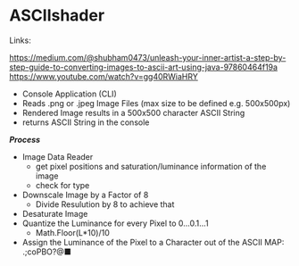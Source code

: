 # ASCIIshader


Links:

https://medium.com/@shubham0473/unleash-your-inner-artist-a-step-by-step-guide-to-converting-images-to-ascii-art-using-java-97860464f19a
https://www.youtube.com/watch?v=gg40RWiaHRY

- Console Application (CLI)
- Reads .png or .jpeg Image Files (max size to be defined e.g. 500x500px)
- Rendered Image results in a 500x500 character ASCII String
- returns ASCII String in the console
  
***Process***
- Image Data Reader 
  - get pixel positions and saturation/luminance information of the image
  - check for type
- Downscale Image by a Factor of 8
  - Divide Resulution by 8 to achieve that
- Desaturate Image
- Quantize the Luminance for every Pixel to 0...0.1...1
  - Math.Floor(L*10)/10
- Assign the Luminance of the Pixel to a Character out of the ASCII MAP: .;coPBO?@■
  




